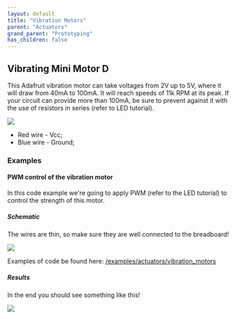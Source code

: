 ```yaml
---
layout: default
title: "Vibration Motors"
parent: "Actuators"
grand_parent: "Prototyping"
has_children: false
---
```


## Vibrating Mini Motor D

This Adafruit vibration motor can take voltages from 2V up to 5V, where it will draw from 40mA to 100mA. It will reach speeds of 11k RPM at its peak.  If your circuit can provide more than 100mA, be sure to prevent against it with the use of resistors in series (refer to LED tutorial).

![]({{site.baseurl}}/assets/images/vibration_1.png)

* Red wire - Vcc;
* Blue wire - Ground;

### Examples

#### PWM control of the vibration motor
In this code example we're going to apply PWM (refer to the LED tutorial) to control the strength of this motor.

##### Schematic

The wires are thin, so make sure they are well connected to the breadboard!

![]({{site.baseurl}}/assets/images/vibration_2.png)

Examples of code be found here: 
<a href="https://github.com/datacentricdesign/code/blob/master/examples/actuators/vibration_motors" target="_blank">/examples/actuators/vibration_motors</a>

##### Results

In the end you should see something like this!

![]({{site.baseurl}}/assets/images/vibration_1.gif)
